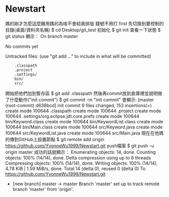 # Newstart
  媽的剛才怎麼這麼難用媽的為啥不會給我排版
  錢號不用打
  first 先切換到要控制的目錄(桌面/資料夾名稱)
    $ cd Desktop/git_test
  初始化
    $ git init
  查看一下狀態
    $ git status
顯示：
On branch master

No commits yet

Untracked files:
  (use "git add <file>..." to include in what will be committed)

        .classpath
        .project
        .settings/
        bin/
        src/
開始把他們加到暫存區
$ git add .classpath
然後再commit放到倉庫裡並說明做了什麼動作("init commit")
$ git commit -m "init commit"
會顯示:
[master (root-commit) d638bcd] init commit
 9 files changed, 153 insertions(+)
 create mode 100644 .classpath
 create mode 100644 .project
 create mode 100644 .settings/org.eclipse.jdt.core.prefs
 create mode 100644 bin/Keyword.class
 create mode 100644 bin/KeywordList.class
 create mode 100644 bin/Main.class
 create mode 100644 src/Keyword.java
 create mode 100644 src/KeywordList.java
 create mode 100644 src/Main.java
現在在他媽的傳到GitHub上設置節點
$ git remote add origin https://github.com/YvonneWu1999/Newstart.git
push檔案
$ git push -u origin master
成功的話就顯示：
Enumerating objects: 14, done.
Counting objects: 100% (14/14), done.
Delta compression using up to 8 threads
Compressing objects: 100% (14/14), done.
Writing objects: 100% (14/14), 4.78 KiB | 1.59 MiB/s, done.
Total 14 (delta 0), reused 0 (delta 0)
To https://github.com/YvonneWu1999/Newstart.git
 * [new branch]      master -> master
Branch 'master' set up to track remote branch 'master' from 'origin'.

